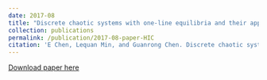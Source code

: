 ```yaml
---
date: 2017-08
title: "Discrete chaotic systems with one-line equilibria and their application to image encryption"
collection: publications
permalink: /publication/2017-08-paper-HIC
citation: 'E Chen, Lequan Min, and Guanrong Chen. Discrete chaotic systems with one-line equilibria and their application to image encryption. International Journal of Bifurcation and Chaos. 2017, 27(03), 1750046.'
---
```


[Download paper here](http://ceustb.github.io/files/17-CMC-IJBC.pdf)



